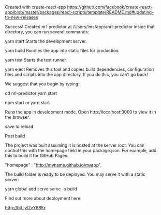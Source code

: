 Created with create-react-app
https://github.com/facebook/create-react-app/blob/master/packages/react-scripts/template/README.md#updating-to-new-releases

Success! Created nrl-predictor at /Users/lms/apps/nrl-predictor
Inside that directory, you can run several commands:

yarn start
Starts the development server.

yarn build
Bundles the app into static files for production.

yarn test
Starts the test runner.

yarn eject
Removes this tool and copies build dependencies, configuration files
and scripts into the app directory. If you do this, you can’t go back!

We suggest that you begin by typing:

cd nrl-predictor
yarn start

npm start or yarn start

Runs the app in development mode.
Open http://localhost:3000 to view it in the browser.

save to reload

Post build

The project was built assuming it is hosted at the server root.
You can control this with the homepage field in your package.json.
For example, add this to build it for GitHub Pages:

"homepage" : "http://myname.github.io/myapp",

The build folder is ready to be deployed.
You may serve it with a static server:

yarn global add serve
serve -s build

Find out more about deployment here:

http://bit.ly/2vY88Kr
